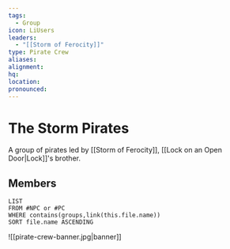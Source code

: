 ```yaml
---
tags:
  - Group
icon: LiUsers
leaders:
  - "[[Storm of Ferocity]]"
type: Pirate Crew
aliases: 
alignment: 
hq: 
location: 
pronounced:
---
```


# The Storm Pirates

A group of pirates led by [[Storm of Ferocity]], [[Lock on an Open Door|Lock]]'s brother.

## Members

```dataview
LIST
FROM #NPC or #PC 
WHERE contains(groups,link(this.file.name))
SORT file.name ASCENDING
```
![[pirate-crew-banner.jpg|banner]]
